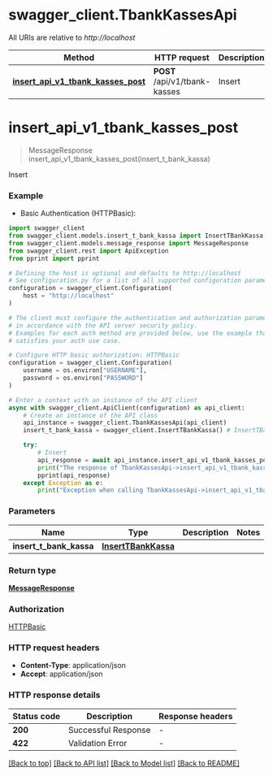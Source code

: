 # swagger_client.TbankKassesApi

All URIs are relative to *http://localhost*

Method | HTTP request | Description
------------- | ------------- | -------------
[**insert_api_v1_tbank_kasses_post**](TbankKassesApi.md#insert_api_v1_tbank_kasses_post) | **POST** /api/v1/tbank-kasses | Insert


# **insert_api_v1_tbank_kasses_post**
> MessageResponse insert_api_v1_tbank_kasses_post(insert_t_bank_kassa)

Insert

### Example

* Basic Authentication (HTTPBasic):

```python
import swagger_client
from swagger_client.models.insert_t_bank_kassa import InsertTBankKassa
from swagger_client.models.message_response import MessageResponse
from swagger_client.rest import ApiException
from pprint import pprint

# Defining the host is optional and defaults to http://localhost
# See configuration.py for a list of all supported configuration parameters.
configuration = swagger_client.Configuration(
    host = "http://localhost"
)

# The client must configure the authentication and authorization parameters
# in accordance with the API server security policy.
# Examples for each auth method are provided below, use the example that
# satisfies your auth use case.

# Configure HTTP basic authorization: HTTPBasic
configuration = swagger_client.Configuration(
    username = os.environ["USERNAME"],
    password = os.environ["PASSWORD"]
)

# Enter a context with an instance of the API client
async with swagger_client.ApiClient(configuration) as api_client:
    # Create an instance of the API class
    api_instance = swagger_client.TbankKassesApi(api_client)
    insert_t_bank_kassa = swagger_client.InsertTBankKassa() # InsertTBankKassa | 

    try:
        # Insert
        api_response = await api_instance.insert_api_v1_tbank_kasses_post(insert_t_bank_kassa)
        print("The response of TbankKassesApi->insert_api_v1_tbank_kasses_post:\n")
        pprint(api_response)
    except Exception as e:
        print("Exception when calling TbankKassesApi->insert_api_v1_tbank_kasses_post: %s\n" % e)
```



### Parameters


Name | Type | Description  | Notes
------------- | ------------- | ------------- | -------------
 **insert_t_bank_kassa** | [**InsertTBankKassa**](InsertTBankKassa.md)|  | 

### Return type

[**MessageResponse**](MessageResponse.md)

### Authorization

[HTTPBasic](../README.md#HTTPBasic)

### HTTP request headers

 - **Content-Type**: application/json
 - **Accept**: application/json

### HTTP response details

| Status code | Description | Response headers |
|-------------|-------------|------------------|
**200** | Successful Response |  -  |
**422** | Validation Error |  -  |

[[Back to top]](#) [[Back to API list]](../README.md#documentation-for-api-endpoints) [[Back to Model list]](../README.md#documentation-for-models) [[Back to README]](../README.md)

